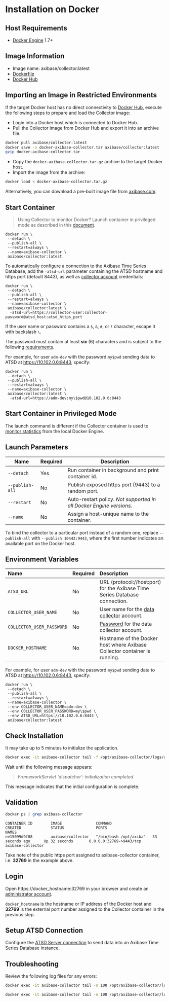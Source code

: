 # Installation on Docker

## Host Requirements

* [Docker Engine](https://docs.docker.com/engine/installation/) 1.7+

## Image Information

* Image name: axibase/collector:latest
* [Dockerfile](https://github.com/axibase/docker-axibase-collector/blob/master/Dockerfile)
* [Docker Hub](https://hub.docker.com/r/axibase/collector/)

## Importing an Image in Restricted Environments

If the target Docker host has no direct connectivity to [Docker Hub](https://hub.docker.com), execute the following steps to prepare and load the Collector image:

* Login into a Docker host which is connected to Docker Hub.
* Pull the Collector image from Docker Hub and export it into an archive file:

```sh
docker pull axibase/collector:latest
docker save -o docker-axibase-collector.tar axibase/collector:latest
gzip docker-axibase-collector.tar
```

* Copy the `docker-axibase-collector.tar.gz` archive to the target Docker host.
* Import the image from the archive:

```sh
docker load < docker-axibase-collector.tar.gz
```

Alternatively, you can download a pre-built image file from [axibase.com](https://axibase.com/public/docker-axibase-collector.tar.gz).

## Start Container

> Using Collector to monitor Docker? Launch container in privileged mode as described in this [document](./jobs/docker.md#local-collection).

```properties
docker run \
 --detach \
 --publish-all \
 --restart=always \
 --name=axibase-collector \
 axibase/collector:latest
```

To automatically configure a connection to the Axibase Time Series Database, add the `-atsd-url` parameter containing the ATSD hostname and https port (default 8443), as well as [collector account](https://github.com/axibase/atsd/blob/master/administration/collector-account.md) credentials:

```properties
docker run \
 --detach \
 --publish-all \
 --restart=always \
 --name=axibase-collector \
 axibase/collector:latest \
  -atsd-url=https://collector-user:collector-password@atsd_host:atsd_https_port
```

If the user name or password contains a `$`, `&`, `#`, or `!` character, escape it with backslash `\`.

The password must contain at least **six** (6) characters and is subject to the following [requirements](https://github.com/axibase/atsd/blob/master/administration/user-authentication.md#password-requirements).

For example, for user `adm-dev` with the password `my$pwd` sending data to ATSD at https://10.102.0.6:8443, specify:

```properties
docker run \
 --detach \
 --publish-all \
 --restart=always \
 --name=axibase-collector \
 axibase/collector:latest \
  -atsd-url=https://adm-dev:my\$pwd@10.102.0.6:8443
```

## Start Container in Privileged Mode

The launch command is different if the Collector container is used to [monitor statistics](./jobs/docker.md#local-collection) from the local Docker Engine.

## Launch Parameters

**Name** | **Required** | **Description**
----- | ----- | -----
`--detach` | Yes | Run container in background and print container id.
`--publish-all` | No | Publish exposed https port (9443) to a random port.
`--restart` | No | Auto-restart policy. _Not supported in all Docker Engine versions._
`--name` | No | Assign a host-unique name to the container.

To bind the collector to a particular port instead of a random one, replace `--publish-all` with `--publish 10443:9443`, where the first number indicates an available port on the Docker host.

## Environment Variables

| **Name** | **Required** | **Description** |
|:---|:---|:---|
|`ATSD_URL` | No | URL (protocol://host:port) for the Axibase Time Series Database connection.|
|`COLLECTOR_USER_NAME` | No | User name for the [data collector](https://github.com/axibase/atsd/blob/master/administration/collector-rw-account.md) account. |
|`COLLECTOR_USER_PASSWORD` | No | [Password](https://github.com/axibase/atsd/blob/master/administration/user-authentication.md#password-requirements) for the data collector account.|
|`DOCKER_HOSTNAME` | No | Hostname of the Docker host where Axibase Collector container is running.|

For example, for user `adm-dev` with the password `my$pwd` sending data to ATSD at https://10.102.0.6:8443, specify:

```properties
docker run \
 --detach \
 --publish-all \
 --restart=always \
 --name=axibase-collector \
 --env COLLECTOR_USER_NAME=adm-dev \
 --env COLLECTOR_USER_PASSWORD=my\$pwd \
 --env ATSD_URL=https://10.102.0.6:8443 \
 axibase/collector:latest
```

## Check Installation

It may take up to 5 minutes to initialize the application.

```sh
docker exec -it axibase-collector tail -f /opt/axibase-collector/logs/axibase-collector.log
```

Wait until the following message appears:

> _FrameworkServlet 'dispatcher': initialization completed._

This message indicates that the initial configuration is complete.

## Validation

```sh
docker ps | grep axibase-collector
```

```
CONTAINER ID        IMAGE               COMMAND                  CREATED             STATUS              PORTS                     NAMES
ee15099d9f88        axibase/collector   "/bin/bash /opt/axiba"   33 seconds ago      Up 32 seconds       0.0.0.0:32769->9443/tcp   axibase-collector
```

Take note of the public https port assigned to axibase-collector container, i.e. **32769** in the example above.

## Login

Open https://docker_hostname:32769 in your browser and create an [administrator account](configure-administrator-account.md). 

`docker_hostname` is the hostname or IP address of the Docker host and **32769** is the external port number assigned to the Collector container in the previous step.

## Setup ATSD Connection

Configure the [ATSD Server connection](atsd-server-connection.md) to send data into an Axibase Time Series Database instance.

## Troubleshooting

Review the following log files for any errors:

```sh
docker exec -it axibase-collector tail -n 100 /opt/axibase-collector/logs/axibase-collector.log
```

```sh
docker exec -it axibase-collector tail -n 100 /opt/axibase-collector/logs/err-collector.log
```
